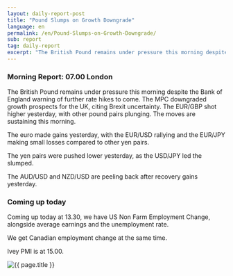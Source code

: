 ```yaml
---
layout: daily-report-post
title: "Pound Slumps on Growth Downgrade"
language: en
permalink: /en/Pound-Slumps-on-Growth-Downgrade/
sub: report
tag: daily-report
excerpt: "The British Pound remains under pressure this morning despite the Bank of England warning of further rate hikes to come. The MPC downgraded growth prospects for the UK, citing Brexit uncertainty ..."
---
```

### Morning Report: 07.00 London

The British Pound remains under pressure this morning despite the Bank of England warning of further rate hikes to come. The MPC downgraded growth prospects for the UK, citing Brexit uncertainty. The EUR/GBP shot higher yesterday, with other pound pairs plunging. The moves are sustaining this morning. 

The euro made gains yesterday, with the EUR/USD rallying and the EUR/JPY making small losses compared to other yen pairs. 

The yen pairs were pushed lower yesterday, as the USD/JPY led the slumped. 

The AUD/USD and NZD/USD are peeling back after recovery gains yesterday. 

### Coming up today

Coming up today at 13.30, we have US Non Farm Employment Change, alongside average earnings and the unemployment rate. 

We get Canadian employment change at the same time. 

Ivey PMI is at 15.00.


<p><img src="{{ "/assets/images/daily-report/2017-08-04_07-15-07.jpg" | relative_url }}" alt="{{ page.title }}" title="{{ page.title }}"></p>
